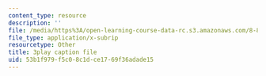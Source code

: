 ```yaml
---
content_type: resource
description: ''
file: /media/https%3A/open-learning-course-data-rc.s3.amazonaws.com/8-821-string-theory-and-holographic-duality-fall-2014/53b1f979f5c08c1dce1769f36adade15_LTEtH1gzwoE.srt
file_type: application/x-subrip
resourcetype: Other
title: 3play caption file
uid: 53b1f979-f5c0-8c1d-ce17-69f36adade15
---
```


